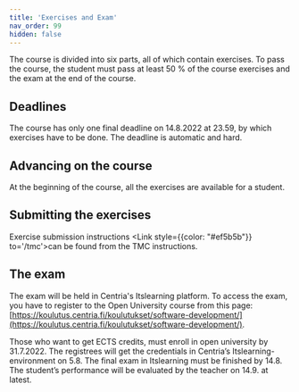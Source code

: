 ```yaml
---
title: 'Exercises and Exam'
nav_order: 99
hidden: false
---
```


The course is divided into six parts, all of which contain exercises. To pass the course, the student must pass at least 50 % of the course exercises and the exam at the end of the course.

## Deadlines

The course has only one final deadline on 14.8.2022 at 23.59, by which exercises have to be done. The deadline is automatic and hard.

## Advancing on the course

At the beginning of the course, all the exercises are available for a student.

## Submitting the exercises

Exercise submission instructions <Link style={{color: "#ef5b5b"}} to='/tmc'>can be found from the TMC instructions.</Link> 

## The exam

The exam will be held in Centria's Itslearning platform. To access the exam, you have to register to the Open University course from this page: [https://koulutus.centria.fi/koulutukset/software-development/](https://koulutus.centria.fi/koulutukset/software-development/).

Those who want to get ECTS credits, must enroll in open university by 31.7.2022. The registrees will get the credentials in Centria’s Itslearning-environment on 5.8. The final exam in Itslearning must be finished by 14.8. The student’s performance will be evaluated by the teacher on 14.9. at latest.
